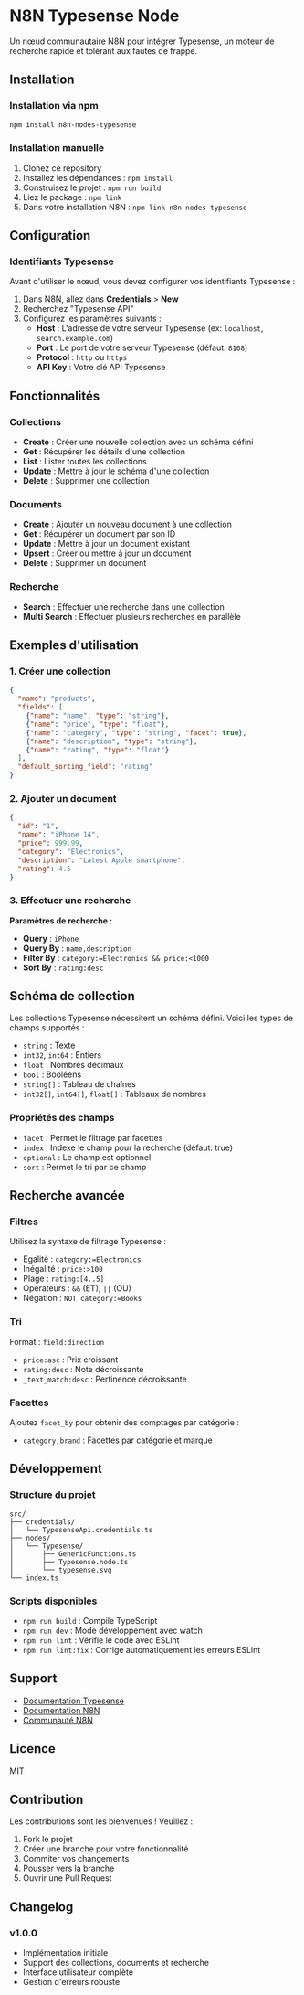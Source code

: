 # N8N Typesense Node

Un nœud communautaire N8N pour intégrer Typesense, un moteur de recherche rapide et tolérant aux fautes de frappe.

## Installation

### Installation via npm

```bash
npm install n8n-nodes-typesense
```

### Installation manuelle

1. Clonez ce repository
2. Installez les dépendances : `npm install`
3. Construisez le projet : `npm run build`
4. Liez le package : `npm link`
5. Dans votre installation N8N : `npm link n8n-nodes-typesense`

## Configuration

### Identifiants Typesense

Avant d'utiliser le nœud, vous devez configurer vos identifiants Typesense :

1. Dans N8N, allez dans **Credentials** > **New**
2. Recherchez "Typesense API"
3. Configurez les paramètres suivants :
   - **Host** : L'adresse de votre serveur Typesense (ex: `localhost`, `search.example.com`)
   - **Port** : Le port de votre serveur Typesense (défaut: `8108`)
   - **Protocol** : `http` ou `https`
   - **API Key** : Votre clé API Typesense

## Fonctionnalités

### Collections

- **Create** : Créer une nouvelle collection avec un schéma défini
- **Get** : Récupérer les détails d'une collection
- **List** : Lister toutes les collections
- **Update** : Mettre à jour le schéma d'une collection
- **Delete** : Supprimer une collection

### Documents

- **Create** : Ajouter un nouveau document à une collection
- **Get** : Récupérer un document par son ID
- **Update** : Mettre à jour un document existant
- **Upsert** : Créer ou mettre à jour un document
- **Delete** : Supprimer un document

### Recherche

- **Search** : Effectuer une recherche dans une collection
- **Multi Search** : Effectuer plusieurs recherches en parallèle

## Exemples d'utilisation

### 1. Créer une collection

```json
{
  "name": "products",
  "fields": [
    {"name": "name", "type": "string"},
    {"name": "price", "type": "float"},
    {"name": "category", "type": "string", "facet": true},
    {"name": "description", "type": "string"},
    {"name": "rating", "type": "float"}
  ],
  "default_sorting_field": "rating"
}
```

### 2. Ajouter un document

```json
{
  "id": "1",
  "name": "iPhone 14",
  "price": 999.99,
  "category": "Electronics",
  "description": "Latest Apple smartphone",
  "rating": 4.5
}
```

### 3. Effectuer une recherche

**Paramètres de recherche :**
- **Query** : `iPhone`
- **Query By** : `name,description`
- **Filter By** : `category:=Electronics && price:<1000`
- **Sort By** : `rating:desc`

## Schéma de collection

Les collections Typesense nécessitent un schéma défini. Voici les types de champs supportés :

- `string` : Texte
- `int32`, `int64` : Entiers
- `float` : Nombres décimaux
- `bool` : Booléens
- `string[]` : Tableau de chaînes
- `int32[]`, `int64[]`, `float[]` : Tableaux de nombres

### Propriétés des champs

- `facet` : Permet le filtrage par facettes
- `index` : Indexe le champ pour la recherche (défaut: true)
- `optional` : Le champ est optionnel
- `sort` : Permet le tri par ce champ

## Recherche avancée

### Filtres

Utilisez la syntaxe de filtrage Typesense :

- Égalité : `category:=Electronics`
- Inégalité : `price:>100`
- Plage : `rating:[4..5]`
- Opérateurs : `&&` (ET), `||` (OU)
- Négation : `NOT category:=Books`

### Tri

Format : `field:direction`
- `price:asc` : Prix croissant
- `rating:desc` : Note décroissante
- `_text_match:desc` : Pertinence décroissante

### Facettes

Ajoutez `facet_by` pour obtenir des comptages par catégorie :
- `category,brand` : Facettes par catégorie et marque

## Développement

### Structure du projet

```
src/
├── credentials/
│   └── TypesenseApi.credentials.ts
├── nodes/
│   └── Typesense/
│       ├── GenericFunctions.ts
│       ├── Typesense.node.ts
│       └── typesense.svg
└── index.ts
```

### Scripts disponibles

- `npm run build` : Compile TypeScript
- `npm run dev` : Mode développement avec watch
- `npm run lint` : Vérifie le code avec ESLint
- `npm run lint:fix` : Corrige automatiquement les erreurs ESLint

## Support

- [Documentation Typesense](https://typesense.org/docs/)
- [Documentation N8N](https://docs.n8n.io/)
- [Communauté N8N](https://community.n8n.io/)

## Licence

MIT

## Contribution

Les contributions sont les bienvenues ! Veuillez :

1. Fork le projet
2. Créer une branche pour votre fonctionnalité
3. Commiter vos changements
4. Pousser vers la branche
5. Ouvrir une Pull Request

## Changelog

### v1.0.0
- Implémentation initiale
- Support des collections, documents et recherche
- Interface utilisateur complète
- Gestion d'erreurs robuste
